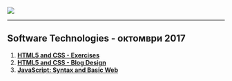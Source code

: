 <a href="#"><img src="https://i.imgur.com/OrqPzxG.png" ></img></a>

---
## <b>Software Technologies - октомври 2017</b>
1.  <a href="https://github.com/IvayloIV/Software-Technologies/tree/master/Software%20Technologies%20-%20%D0%BE%D0%BA%D1%82%D0%BE%D0%BC%D0%B2%D1%80%D0%B8%202017/HTML5%20and%20CSS%20-%20Exercises" > <b>HTML5 and CSS - Exercises</b> </a> 
2.  <a href="https://github.com/IvayloIV/Software-Technologies/tree/master/Software%20Technologies%20-%20%D0%BE%D0%BA%D1%82%D0%BE%D0%BC%D0%B2%D1%80%D0%B8%202017/HTML5%20and%20CSS%20-%20Blog%20Design" > <b>HTML5 and CSS - Blog Design</b> </a> 
3.  <a href="https://github.com/IvayloIV/Software-Technologies/tree/master/Software%20Technologies%20-%20%D0%BE%D0%BA%D1%82%D0%BE%D0%BC%D0%B2%D1%80%D0%B8%202017/JavaScript%20Syntax%20and%20Basic%20Webhttps://github.com/IvayloIV/Software-Technologies/tree/master/Software%20Technologies%20-%20%D0%BE%D0%BA%D1%82%D0%BE%D0%BC%D0%B2%D1%80%D0%B8%202017/HTML5%20and%20CSS%20-%20Blog%20Design" > <b>JavaScript: Syntax and Basic Web</b> </a> 
